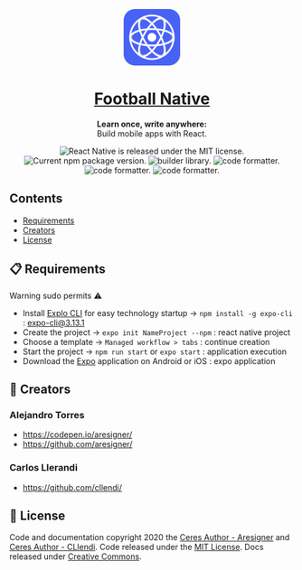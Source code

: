 <p align="center">
  <img src="./demo-react-native/assets/images/favicon.svg" alt="React Logo" width="100" height="100">
</p>

<h1 align="center">
  <a href="https://reactnative.dev/">
    Football Native
  </a>
</h1>

<p align="center">
  <strong>Learn once, write anywhere:</strong><br>
  Build mobile apps with React.
</p>

<p align="center">
    <img src="https://img.shields.io/badge/license-MIT-orange.svg" alt="React Native is released under the MIT license." />
    <img src="https://img.shields.io/badge/npm%20version-6.13.7-success.svg" alt="Current npm package version." />
    <img src="https://img.shields.io/badge/builder-Expo-blue.svg" alt="builder library." />
    <img src="https://img.shields.io/badge/formatter-Prettier-ff69b4.svg" alt="code formatter." />
    <img src="https://img.shields.io/badge/compiler-Babel-yellow.svg" alt="code formatter." />
    <img src="https://img.shields.io/badge/platform-Android%20|%20iOS-9cf.svg" alt="code formatter." />
</p>

## Contents

- [Requirements](#-requirements)
- [Creators](#-creators)
- [License](#-license)

## 📋 Requirements

Warning sudo permits :warning:

- Install [Explo CLI](https://docs.expo.io/versions/latest/workflow/expo-cli/) for easy technology startup -> `npm install -g expo-cli` : expo-cli@3.13.1
- Create the project -> `expo init NameProject --npm` : react native project
- Choose a template -> `Managed workflow > tabs` : continue creation
- Start the project -> `npm run start` or `expo start` : application execution
- Download the [Expo](https://play.google.com/store/apps/details?id=host.exp.exponent) application on Android or iOS : expo application

## 👏 Creators

### Alejandro Torres

- <https://codepen.io/aresigner/>
- <https://github.com/aresigner/>

### Carlos Llerandi

- <https://github.com/cllendi/>

## 📄 License

Code and documentation copyright 2020 the [Ceres Author - Aresigner](https://github.com/aresigner/) and [Ceres Author - CLlendi](https://github.com/cllendi/). Code released under the [MIT License](https://github.com/twbs/bootstrap/blob/master/LICENSE). Docs released under [Creative Commons](https://github.com/twbs/bootstrap/blob/master/docs/LICENSE).
